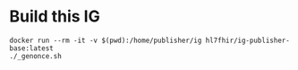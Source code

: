 # Build this IG

```
docker run --rm -it -v $(pwd):/home/publisher/ig hl7fhir/ig-publisher-base:latest
./_genonce.sh
```
